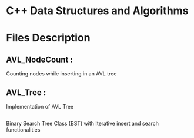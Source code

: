 # **C++ Data Structures and Algorithms**

# Files Description

## AVL_NodeCount : 
Counting nodes while inserting in an AVL tree

## AVL_Tree : 
Implementation of AVL Tree

## 
Binary Search Tree Class (BST) with Iterative insert and search functionalities

